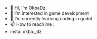 - 👋 Hi, I’m OkbaDz
- 👀 I’m interested in game development
- 🌱 I’m currently learning coding in godot
- 📫 How to reach me :
- insta: okba._dz
